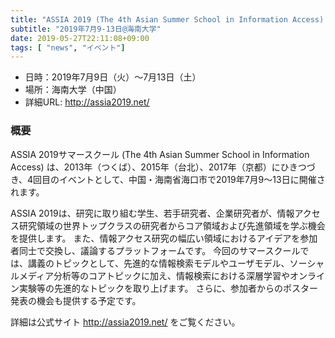 ```yaml
---
title: "ASSIA 2019 (The 4th Asian Summer School in Information Access) 開催のお知らせ"
subtitle: "2019年7月9-13日@海南大学"
date: 2019-05-27T22:11:08+09:00
tags: [ "news", "イベント"]
---
```


* 日時：2019年7月9日（火）～7月13日（土）
* 場所：海南大学（中国）
* 詳細URL: http://assia2019.net/

### 概要

ASSIA 2019サマースクール (The 4th Asian Summer School in Information Access) は、2013年（つくば）、2015年（台北）、2017年（京都）にひきつづき、4回目のイベントとして、中国・海南省海口市で2019年7月9～13日に開催されます。

ASSIA 2019は、研究に取り組む学生、若手研究者、企業研究者が、情報アクセス研究領域の世界トップクラスの研究者からコア領域および先進領域を学ぶ機会を提供します。
また、情報アクセス研究の幅広い領域におけるアイデアを参加者同士で交換し、議論するプラットフォームです。
今回のサマースクールでは、講義のトピックとして、先進的な情報検索モデルやユーザモデル、ソーシャルメディア分析等のコアトピックに加え、情報検索における深層学習やオンライン実験等の先進的なトピックを取り上げます。
さらに、参加者からのポスター発表の機会も提供する予定です。

詳細は公式サイト http://assia2019.net/ をご覧ください。
